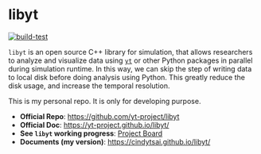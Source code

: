 # libyt
[![build-test](https://github.com/cindytsai/libyt/actions/workflows/build-test.yml/badge.svg?branch=master)](https://github.com/cindytsai/libyt/actions/workflows/build-test.yml)


`libyt` is an open source C++ library for simulation, that allows researchers to analyze and visualize data using [`yt`](https://yt-project.org/) or other Python packages in parallel during simulation runtime. In this way, we can skip the step of writing data to local disk before doing analysis using Python. This greatly reduce the disk usage, and increase the temporal resolution.

This is my personal repo. It is only for developing purpose.

- **Official Repo**: https://github.com/yt-project/libyt
- **Official Doc**: https://yt-project.github.io/libyt/
- **See `libyt` working progress**: [Project Board](https://github.com/calab-ntu/libyt/projects/1)
- **Documents (my version)**: https://cindytsai.github.io/libyt/
